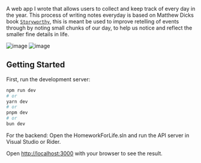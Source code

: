 A web app I wrote that allows users to collect and keep track of every day in the year. This process of writing notes everyday is based on Matthew Dicks book [`Storyworthy`](https://matthewdicks.com/Books/storyworthy/), this is meant be used to improve 
retelling of events through by noting small chunks of our day, to help us notice and reflect the smaller fine details in life.

![image](https://github.com/user-attachments/assets/c4688e84-cf57-4603-bb5d-4b5166072fc0)
![image](https://github.com/user-attachments/assets/a2bb9a0e-3057-4cae-ac7d-6d769c9f5fe5)


## Getting Started

First, run the development server:

```bash
npm run dev
# or
yarn dev
# or
pnpm dev
# or
bun dev
```

For the backend:
Open the HomeworkForLife.sln and run the API server in Visual Studio or Rider.

Open [http://localhost:3000](http://localhost:3000) with your browser to see the result.
